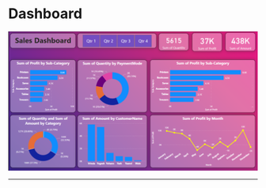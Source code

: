 #  Dashboard
![Screenshot 2023-07-28 152259](https://github.com/baynazoglu/Power-BI-Sales-Report/blob/main/screnshot.png)

<hr />
<br />


